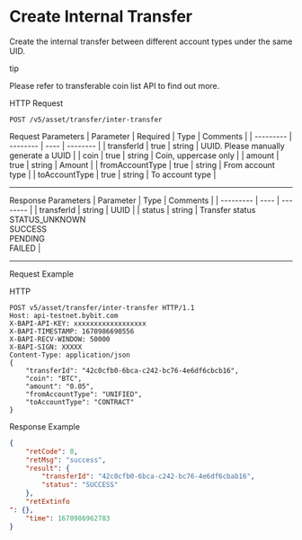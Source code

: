 
# Create Internal Transfer
Create the internal transfer between different account types under the same UID.


tip

Please refer to transferable coin list API to find out more.

HTTP Request
```http
POST /v5/asset/transfer/inter-transfer
```

Request Parameters
| Parameter | Required | Type | Comments |
| --------- | -------- | ---- | -------- |
| transferId | true | string | UUID. Please manually generate a UUID |
| coin | true | string | Coin, uppercase only |
| amount | true | string | Amount |
| fromAccountType | true | string | From account type |
| toAccountType | true | string | To account type |

---


Response Parameters
| Parameter | Type | Comments |
| --------- | ---- | -------- |
| transferId | string | UUID |
| status | string | Transfer status <br> STATUS_UNKNOWN <br> SUCCESS <br> PENDING <br> FAILED |

---


Request Example

HTTP
 
  
```http
POST v5/asset/transfer/inter-transfer HTTP/1.1
Host: api-testnet.bybit.com
X-BAPI-API-KEY: xxxxxxxxxxxxxxxxxx
X-BAPI-TIMESTAMP: 1670986690556
X-BAPI-RECV-WINDOW: 50000
X-BAPI-SIGN: XXXXX
Content-Type: application/json
{
    "transferId": "42c0cfb0-6bca-c242-bc76-4e6df6cbcb16",
    "coin": "BTC",
    "amount": "0.05",
    "fromAccountType": "UNIFIED",
    "toAccountType": "CONTRACT"
}
```

Response Example
```json
{
    "retCode": 0,
    "retMsg": "success",
    "result": {
        "transferId": "42c0cfb0-6bca-c242-bc76-4e6df6cbab16",
        "status": "SUCCESS"
    },
    "retExtinfo
": {},
    "time": 1670986962783
}
```


